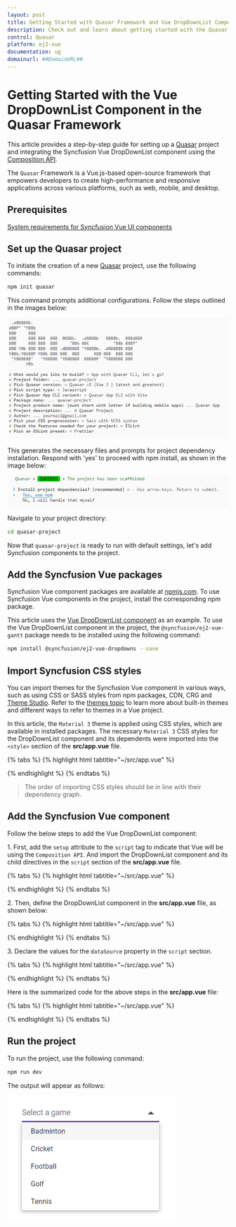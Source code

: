 ```yaml
---
layout: post
title: Getting Started with Quasar Framework and Vue DropDownList Component | Syncfusion
description: Check out and learn about getting started with the Quasar Framework and Vue DropDownList Component of Syncfusion Essential JS 2 and more details.
control: Quasar 
platform: ej2-vue
documentation: ug
domainurl: ##DomainURL##
---
```


# Getting Started with the Vue DropDownList Component in the Quasar Framework

This article provides a step-by-step guide for setting up a [Quasar](https://quasar.dev/) project and integrating the Syncfusion Vue DropDownList component using the [Composition API](https://vuejs.org/guide/introduction.html#composition-api).

The `Quasar` Framework is a Vue.js-based open-source framework that empowers developers to create high-performance and responsive applications across various platforms, such as web, mobile, and desktop.

## Prerequisites

[System requirements for Syncfusion Vue UI components](../system-requirements)

## Set up the Quasar project

To initiate the creation of a new [Quasar](https://quasar.dev/start/quick-start/) project, use the following commands:

```bash
npm init quasar
```

This command prompts additional configurations. Follow the steps outlined in the images below:

![quasar-setup1](./images/quasar-setup1.png)

This generates the necessary files and prompts for project dependency installation. Respond with 'yes' to proceed with npm install, as shown in the image below:

![quasar-setup2](./images/quasar-setup2.png)

Navigate to your project directory:

```bash
cd quasar-project
```

Now that `quasar-project` is ready to run with default settings, let's add Syncfusion components to the project.

## Add the Syncfusion Vue packages

Syncfusion Vue component packages are available at [npmjs.com](https://www.npmjs.com/search?q=ej2-vue). To use Syncfusion Vue components in the project, install the corresponding npm package.

This article uses the [Vue DropDownList component](https://www.syncfusion.com/vue-components/vue-dropdown-list) as an example. To use the Vue DropDownList component in the project, the `@syncfusion/ej2-vue-gantt` package needs to be installed using the following command:

```bash
npm install @syncfusion/ej2-vue-dropdowns --save
```

## Import Syncfusion CSS styles

You can import themes for the Syncfusion Vue component in various ways, such as using CSS or SASS styles from npm packages, CDN, CRG and [Theme Studio](https://ej2.syncfusion.com/vue/documentation/appearance/theme-studio/). Refer to the [themes topic](https://ej2.syncfusion.com/vue/documentation/appearance/theme/) to learn more about built-in themes and different ways to refer to themes in a Vue project.

In this article, the `Material 3` theme is applied using CSS styles, which are available in installed packages. The necessary `Material 3` CSS styles for the DropDownList component and its dependents were imported into the `<style>` section of the **src/app.vue** file.

{% tabs %}
{% highlight html tabtitle="~/src/app.vue" %}

<style>
@import "../node_modules/@syncfusion/ej2-base/styles/material3.css";
@import "../node_modules/@syncfusion/ej2-inputs/styles/material3.css";
@import "../node_modules/@syncfusion/ej2-vue-dropdowns/styles/material3.css";
</style>

{% endhighlight %}
{% endtabs %}

> The order of importing CSS styles should be in line with their dependency graph.

## Add the Syncfusion Vue component

Follow the below steps to add the Vue DropDownList component:

1\. First, add the `setup` attribute to the `script` tag to indicate that Vue will be using the `Composition API`. And import the DropDownList component and its child directives in the `script` section of the **src/app.vue** file.

{% tabs %}
{% highlight html tabtitle="~/src/app.vue" %}

<script setup>
   import { DropDownListComponent as EjsDropdownlist } from "@syncfusion/ej2-vue-dropdowns";
</script>

{% endhighlight %}
{% endtabs %}
   
2\. Then, define the DropDownList component in the **src/app.vue** file, as shown below:

{% tabs %}
{% highlight html tabtitle="~/src/app.vue" %}

<template>
<div id="app">
    <div id='container' style="margin:50px auto 0; width:250px;">
        <ejs-dropdownlist id='dropdownlist' popupHeight="200px" popupWidth="250px" 
        :dataSource='data[0].sportsData' placeholder='Select a game'></ejs-dropdownlist>
    </div>
</div>
</template>

{% endhighlight %}
{% endtabs %}

3\. Declare the values for the `dataSource` property in the `script` section.

{% tabs %}
{% highlight html tabtitle="~/src/app.vue" %}

<script setup>
    const data = [{ sportsData : ['Badminton', 'Cricket', 'Football', 'Golf', 'Tennis'] }];
</script>

{% endhighlight %}
{% endtabs %}

Here is the summarized code for the above steps in the **src/app.vue** file:

{% tabs %}
{% highlight html tabtitle="~/src/app.vue" %}
<template>
<div id="app">
    <div id='container' style="margin:50px auto 0; width:250px;">
        <ejs-dropdownlist id='dropdownlist' popupHeight="200px" popupWidth="250px" 
        :dataSource='data[0].sportsData' placeholder='Select a game'></ejs-dropdownlist>
    </div>
</div>
</template>
<script setup>
    import { DropDownListComponent as EjsDropdownlist } from "@syncfusion/ej2-vue-dropdowns";

    const data = [{ sportsData : ['Badminton', 'Cricket', 'Football', 'Golf', 'Tennis'] }];           
</script>
<style>
@import "../node_modules/@syncfusion/ej2-base/styles/material3.css";
@import "../node_modules/@syncfusion/ej2-inputs/styles/material3.css";
@import "../node_modules/@syncfusion/ej2-vue-dropdowns/styles/material3.css";
</style>

{% endhighlight %}
{% endtabs %}

## Run the project

To run the project, use the following command:

```bash
npm run dev
```

The output will appear as follows:

![Quasar output](./images/quasar.png)